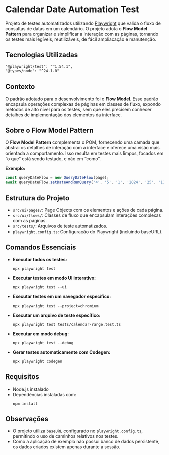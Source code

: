 # Calendar Date Automation Test

Projeto de testes automatizados utilizando [Playwright](https://playwright.dev/) que valida o fluxo de consultas de datas em um calendário. O projeto adota o **Flow Model Pattern** para organizar e simplificar a interação com as páginas, tornando os testes mais legíveis, reutilizáveis, de fácil ampliacação e manutenção.

## Tecnologias Utilizadas
```
"@playwright/test": "^1.54.1",
"@types/node": "^24.1.0"
```

## Contexto

O padrão adotado para o desenvolvimento foi o **Flow Model**. Esse padrão encapsula operações complexas de páginas em classes de fluxo, expondo métodos de alto nível para os testes, sem que eles precisem conhecer detalhes de implementação dos elementos da interface.

## Sobre o Flow Model Pattern

O **Flow Model Pattern** complementa o POM, fornecendo uma camada que abstrai os detalhes de interação com a interface e oferece uma visão mais orientada a comportamento. Isso resulta em testes mais limpos, focados em “o que” está sendo testado, e não em “como”.

**Exemplo:**
```typescript
const queryDateFlow = new QueryDateFlow(page);
await queryDateFlow.setDateAndRunQuery('4', '5', '1', '2024', '25', '11', '2025');
```

## Estrutura do Projeto

- `src/ui/pages/`: Page Objects com os elementos e ações de cada página.
- `src/ui/flows/`: Classes de fluxo que encapsulam interações complexas com as páginas.
- `src/tests/`: Arquivos de teste automatizados.
- `playwright.config.ts`: Configuração do Playwright (incluindo baseURL).

## Comandos Essenciais

- **Executar todos os testes:**
  ```
  npx playwright test
  ```

- **Executar testes em modo UI interativo:**
  ```
  npx playwright test --ui
  ```

- **Executar testes em um navegador específico:**
  ```
  npx playwright test --project=chromium
  ```

- **Executar um arquivo de teste específico:**
  ```
  npx playwright test tests/calendar-range.test.ts
  ```

- **Executar em modo debug:**
  ```
  npx playwright test --debug
  ```

- **Gerar testes automaticamente com Codegen:**
  ```
  npx playwright codegen
  ```


## Requisitos

- Node.js instalado
- Dependências instaladas com:
  ```
  npm install
  ```

## Observações

- O projeto utiliza `baseURL` configurado no `playwright.config.ts`, permitindo o uso de caminhos relativos nos testes.
- Como a aplicação de exemplo não possui banco de dados persistente, os dados criados existem apenas durante a sessão.
